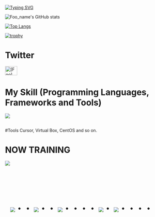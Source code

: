 [![Typing SVG](https://readme-typing-svg.demolab.com/?lines=I+like+hot+dog;+Because+its+not+a+dog;+Do+you+like+hot+dog)](https://git.io/typing-svg)

![Foo_name's GitHub stats](https://github-readme-stats.vercel.app/api?username=skibidikids&show_icons=true&theme=vue-dark)

[![Top Langs](https://github-readme-stats.vercel.app/api/top-langs/?username=skibidikids&layout=compact&theme=vue-dark)](https://github.com/anuraghazra/github-readme-stats)

[![trophy](https://github-profile-trophy.vercel.app/?username=skibidikids&theme=discord)](https://github.com/ryo-ma/github-profile-trophy)

# Twitter

<p align="left">
<a href="https://twitter.com/[wangliang__]" target="blank"><img align="center" src="https://raw.githubusercontent.com/rahuldkjain/github-profile-readme-generator/master/src/images/icons/Social/twitter.svg" alt="[Foo]" height="30" width="40" /></a>
</p>



# My Skill (Programming Languages, Frameworks and Tools)

<img src="https://skillicons.dev/icons?i=python,javascript,github,vscode" /> <br /><br />

#Tools
  Cursor, Virtual Box, CentOS and so on.
  
# NOW TRAINING

<img src="https://skillicons.dev/icons?i=aws,linux,vscode,github,ruby" /> <br /><br />

<!-- --------------------------------- :) ---------------------------------- -->

<br><br><br>

<div align="center">
    <h1>
        <img src="https://user-images.githubusercontent.com/44926913/175852850-3fb6c715-1856-41ff-8c1f-94ce3b03b458.gif">・・
        <img src="https://user-images.githubusercontent.com/44926913/175853109-f8850656-6704-4a8a-bee6-9aca154d929b.gif">・・
        <img src="https://user-images.githubusercontent.com/44926913/175853154-5449d974-975e-44a6-ab84-a86031265e40.gif">・・・・
        <img src="https://user-images.githubusercontent.com/44926913/175853109-f8850656-6704-4a8a-bee6-9aca154d929b.gif">・
        <img src="https://user-images.githubusercontent.com/44926913/175853154-5449d974-975e-44a6-ab84-a86031265e40.gif">・・・・
    </h1>
  </div>
<br><br><br>
